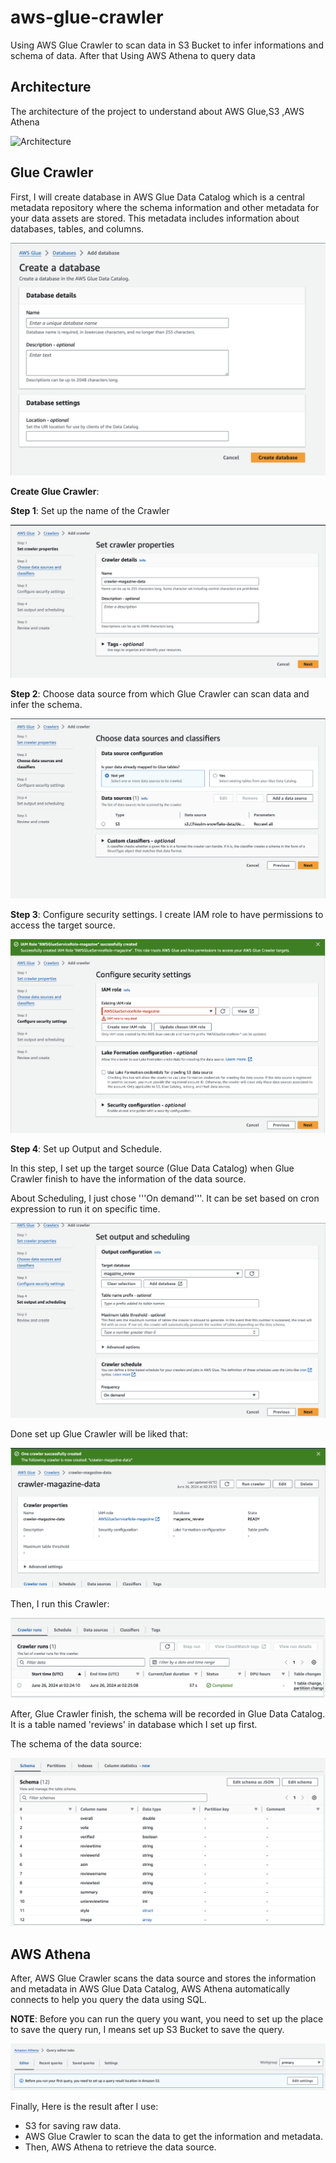 # aws-glue-crawler
Using AWS Glue Crawler to scan data in S3 Bucket to infer informations and schema of data. After that Using AWS Athena to query data

## Architecture

The architecture of the project to understand about AWS Glue,S3 ,AWS Athena

![Architecture](./images/Architecture.png)



## Glue Crawler

First, I will create database in AWS Glue Data Catalog which is a central metadata repository where the schema information and other metadata for your data assets are stored. This metadata includes information about databases, tables, and columns.

![Create Database](./images/create_database_in_data_catalog.png)

**Create Glue Crawler**:

**Step 1**: Set up the name of the Crawler

![Create Crawler S1](./images/create_glue_crawler_step1.png)

**Step 2**: Choose data source from which Glue Crawler can scan data and infer the schema.

![Create Crawler S2](./images/create_glue_crawler_step2.png)

**Step 3**: Configure security settings. I create IAM role to have permissions to access the target source.

![Create Crawler S3](./images/create_glue_crawler_step3.png)

**Step 4**: Set up Output and Schedule.

In this step, I set up the target source (Glue Data Catalog) when Glue Crawler finish to have the information of the data source.

About Scheduling, I just chose '''On demand'''. It can be set based on cron expression to run it on specific time.

![Create Crawler S4](./images/create_glue_crawler_step4.png)

Done set up Glue Crawler will be liked that:

![Done Crawler](./images/done_create_glue_crawler.png)

Then, I run this Crawler:

![Run Crawler](./images/run_glue_crawler.png)

After, Glue Crawler finish, the schema will be recorded in Glue Data Catalog. It is a table named 'reviews' in database which I set up first.

The schema of the data source:

![Schema](./images/schema.png)

## AWS Athena

After, AWS Glue Crawler scans the data source and stores the information and metadata in AWS Glue Data Catalog, AWS Athena automatically connects to help you query the data using SQL.

**NOTE**: Before you can run the query you want, you need to set up the place to save the query run, I means set up S3 Bucket to save the query.

![NOTE](./images/note_athena.png)

Finally, Here is the result after I use:

- S3 for saving raw data.
- AWS Glue Crawler to scan the data to get the information and metadata.
- Then, AWS Athena to retrieve the data source.



